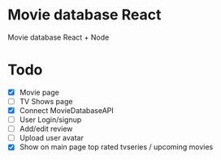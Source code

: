 # Movie database React

Movie database React + Node

# Todo

-   [x] Movie page
-   [ ] TV Shows page
-   [x] Connect MovieDatabaseAPI
-   [ ] User Login/signup
-   [ ] Add/edit review
-   [ ] Upload user avatar
-   [x] Show on main page top rated tvseries / upcoming movies
